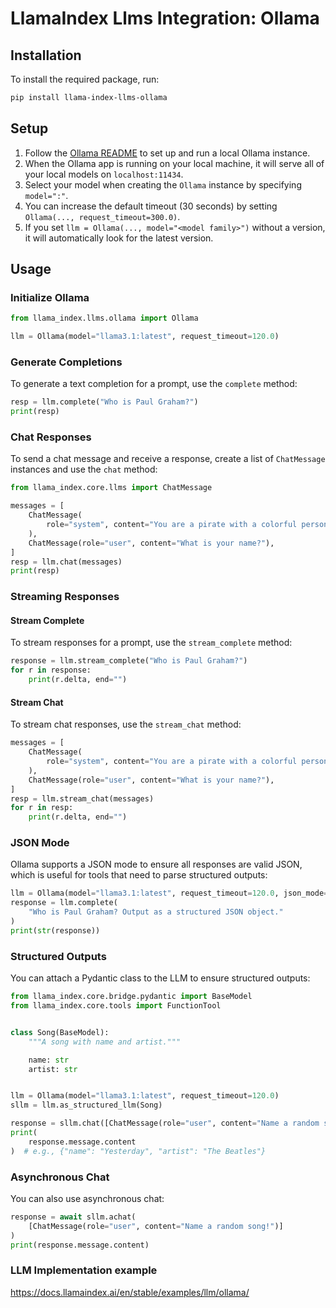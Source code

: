 # LlamaIndex Llms Integration: Ollama

## Installation

To install the required package, run:

```bash
pip install llama-index-llms-ollama
```

## Setup

1. Follow the [Ollama README](https://ollama.com) to set up and run a local Ollama instance.
2. When the Ollama app is running on your local machine, it will serve all of your local models on `localhost:11434`.
3. Select your model when creating the `Ollama` instance by specifying `model=":"`.
4. You can increase the default timeout (30 seconds) by setting `Ollama(..., request_timeout=300.0)`.
5. If you set `llm = Ollama(..., model="<model family>")` without a version, it will automatically look for the latest version.

## Usage

### Initialize Ollama

```python
from llama_index.llms.ollama import Ollama

llm = Ollama(model="llama3.1:latest", request_timeout=120.0)
```

### Generate Completions

To generate a text completion for a prompt, use the `complete` method:

```python
resp = llm.complete("Who is Paul Graham?")
print(resp)
```

### Chat Responses

To send a chat message and receive a response, create a list of `ChatMessage` instances and use the `chat` method:

```python
from llama_index.core.llms import ChatMessage

messages = [
    ChatMessage(
        role="system", content="You are a pirate with a colorful personality."
    ),
    ChatMessage(role="user", content="What is your name?"),
]
resp = llm.chat(messages)
print(resp)
```

### Streaming Responses

#### Stream Complete

To stream responses for a prompt, use the `stream_complete` method:

```python
response = llm.stream_complete("Who is Paul Graham?")
for r in response:
    print(r.delta, end="")
```

#### Stream Chat

To stream chat responses, use the `stream_chat` method:

```python
messages = [
    ChatMessage(
        role="system", content="You are a pirate with a colorful personality."
    ),
    ChatMessage(role="user", content="What is your name?"),
]
resp = llm.stream_chat(messages)
for r in resp:
    print(r.delta, end="")
```

### JSON Mode

Ollama supports a JSON mode to ensure all responses are valid JSON, which is useful for tools that need to parse structured outputs:

```python
llm = Ollama(model="llama3.1:latest", request_timeout=120.0, json_mode=True)
response = llm.complete(
    "Who is Paul Graham? Output as a structured JSON object."
)
print(str(response))
```

### Structured Outputs

You can attach a Pydantic class to the LLM to ensure structured outputs:

```python
from llama_index.core.bridge.pydantic import BaseModel
from llama_index.core.tools import FunctionTool


class Song(BaseModel):
    """A song with name and artist."""

    name: str
    artist: str


llm = Ollama(model="llama3.1:latest", request_timeout=120.0)
sllm = llm.as_structured_llm(Song)

response = sllm.chat([ChatMessage(role="user", content="Name a random song!")])
print(
    response.message.content
)  # e.g., {"name": "Yesterday", "artist": "The Beatles"}
```

### Asynchronous Chat

You can also use asynchronous chat:

```python
response = await sllm.achat(
    [ChatMessage(role="user", content="Name a random song!")]
)
print(response.message.content)
```

### LLM Implementation example

https://docs.llamaindex.ai/en/stable/examples/llm/ollama/
